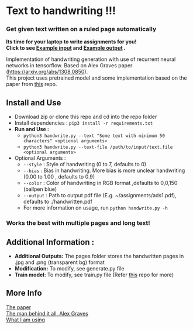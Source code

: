 # Text to handwriting !!!
### Get given text written on a ruled page automatically
**Its time for your laptop to write assignments for you!** \
**Click to see [Example input](https://github.com/pnshiralkar/text-to-handwriting/blob/master/Example/input.txt) and [Example output](https://github.com/pnshiralkar/text-to-handwriting/blob/master/Example/handwritten.pdf) .**

Implementation of handwriting generation with use of recurrent neural networks in tensorflow. Based on Alex Graves paper (https://arxiv.org/abs/1308.0850). \
This project uses pretrained model and some implementation based on the paper from [this](https://github.com/theSage21/handwriting-generation) repo. 

## Install and Use
* Download zip or clone this repo and cd into the repo folder
* Install dependencies : `pip3 install -r requirements.txt`
* **Run and Use :**
   * `python3 handwrite.py --text "Some text with minimum 50 characters" <optional arguments>`
   * `python3 handwrite.py --text-file /path/to/input/text.file <optional arguments>`
* Optional Arguments :
    * `--style` : Style of handwriting (0 to 7, defaults to 0)
    * `--bias` : Bias in handwriting. More bias is more unclear handwriting (0.00 to 1.00 , defaults to 0.9)
    * `--color` : Color of handwriting in RGB format ,defaults to 0,0,150 (ballpen blue)
    * `--output` : Path to output pdf file (E.g. ~/assignments/ads1.pdf), defaults to ./handwritten.pdf
    * For more information on usage, run `python handwrite.py -h`
    
### Works the best with multiple pages and long text!
    
## Additional Information :
* **Additional Outputs:** The pages folder stores the handwritten pages in .jpg and .png (transparent bg) format
* **Modification:** To modify, see generate.py file
* **Train model:** To modify, see train.py file (Refer [this](https://github.com/theSage21/handwriting-generation) repo for more)

More Info
---------

[The paper](http://arxiv.org/abs/1308.0850)  
[The man behind it all. Alex Graves](http://www.cs.toronto.edu/~graves/)  
[What I am using](https://github.com/theSage21/handwriting-generation)
